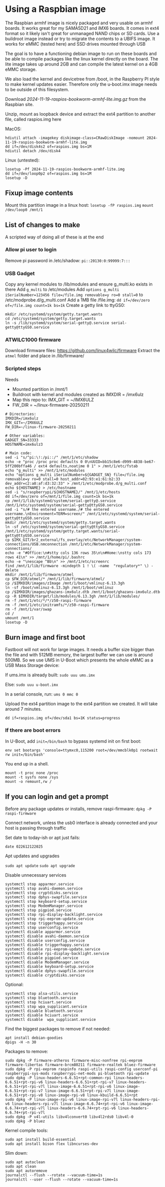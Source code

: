 # Using a Raspbian image

The Raspbian armhf image is nicely packaged and very usable on armhf boards.
It works great for my SAMA5D21 and iMX6 boards.
It comes in ext4 format so it likely isn't great for unmanaged NAND chips or SD cards. Use a buildroot image instead or try to migrate the contents to a UBIFS image.
It works for eMMC (tested here) and SSD drives mounted through USB

The goal is to have a functioning debian image to run on these boards and be able to compile packages like the linux kernel directly on the board.
The lite image takes up around 2GB and can compile the latest kernel on a 4GB eMMC storage.

We also load the kernel and devicetree from /boot, in the Raspberry PI style to make kernel updates easier. Therefore only the u-boot.imx image needs to be outside of this filesystem.



Download *2024-11-19-raspios-bookworm-armhf-lite.img.gz* from the Raspbian site.

Unzip, mount as loopback device and extract the ext4 partition to another file, called raspios.img here

MacOS:
```
hdiutil attach -imagekey diskimage-class=CRawDiskImage -nomount 2024-11-19-raspios-bookworm-armhf-lite.img
dd if=/dev/disk4s2 of=raspios.img bs=1M
hdiutil detach /dev/disk4
```

Linux (untested):
```
losetup -Pf 2024-11-19-raspios-bookworm-armhf-lite.img
dd if=/dev/loop0p2 of=raspios.img bs=1M
losetup -D
```


## Fixup image contents

Mount this partition image in a linux host:
`losetup -fP raspios.img`
`mount /dev/loop0 /mnt/1`


## List of changes to make

A scripted way of doing all of these is at the end

### Allow pi user to login

Remove pi password in /etc/shadow:
`pi::20130:0:99999:7:::`

### USB Gadget

Copy any kernel modules to /lib/modules and ensure g_multi.ko exists in there
Add `g_multi` to /etc/modules
Add `options g_multi iSerialNumber=123456 file=/file.img removable=y ro=0 stall=0` to /etc/modprobe.d/g_multi.conf
Add a 1MB file /file.img: `dd if=/dev/zero of=/file.img count=1k bs=1k`
Create a getty link to ttyGS0:
```
mkdir /etc/systemd/system/getty.target.wants
cd /etc/systemd/system/getty.target.wants
ln -s /lib/systemd/system/serial-getty@.service serial-getty@ttyGS0.service
```

### ATWILC1000 firmware

Download firmware files: https://github.com/linux4wilc/firmware
Extract the `atmel` folder and place in /lib/firmware/


### Scripted steps

Needs
- Mounted partition in /mnt/1
- Buildroot with kernel and modules created as IMXDIR = /imx6ulz
- Map this repo to: IMX_GIT = ~/IMX6ULZ
- FW_DIR = ~/linux-firmware-20250211


```
# Directories:
IMXDIR=/imx6ulz
IMX_GIT=~/IMX6ULZ
FW_DIR=~/linux-firmware-20250211

# Other variables:
GADGET_SN=33333
HOSTNAME=imx6ulz3

# Main code:
sed -i "s/^pi:\!:/pi::/" /mnt/1/etc/shadow
echo -e "proc /proc proc defaults 0 0\nUUID=bb15c8e6-d999-4838-be67-5ff200bffa46 / ext4 defaults,noatime 0 1" > /mnt/1/etc/fstab
echo "g_multi" >> /mnt/1/etc/modules
echo "options g_multi iSerialNumber=${GADGET_SN} file=/file.img removable=y ro=0 stall=0 host_addr=02:93:e1:61:b2:33 dev_addr=c2:a8:af:d3:32:33" > /mnt/1/etc/modprobe.d/g_multi.conf
echo ${HOSTNAME} > /etc/hostname
sed -i "s/raspberrypi/${HOSTNAME}/" /mnt/1/etc/hosts
dd if=/dev/zero of=/mnt/1/file.img count=1k bs=1k
cp /mnt/1/lib/systemd/system/serial-getty@.service /mnt/1/etc/systemd/system/serial-getty@ttyGS0.service
sed -i "s/# the entered username./# the entered username.\nEnvironment=TERM=screen/" /mnt/1/etc/systemd/system/serial-getty@ttyGS0.service
mkdir /mnt/1/etc/systemd/system/getty.target.wants
ln -sf /etc/systemd/system/serial-getty@ttyGS0.service /mnt/1/etc/systemd/system/getty.target.wants/serial-getty@ttyGS0.service
cp $IMX_GIT/br2_external/fs_overlay/etc/NetworkManager/system-connections/USB.nmconnection /mnt/1/etc/NetworkManager/system-connections/
echo -e "#Office:\n#stty cols 136 rows 35\n\n#Home:\nstty cols 173 rows 41\n" >> /mnt/1/home/pi/.bashrc
echo -e "\nescape ^Bb\n" >> /mnt/1/etc/screenrc
find /mnt/1/lib/firmware -mindepth 1 ! \( -name  "regulatory*" \) -delete
mkdir /mnt/1/lib/firmware/atmel
cp $FW_DIR/atmel/* /mnt/1/lib/firmware/atmel/
cp /$IMXDIR/images/zImage /mnt/1/boot/vmlinuz-6.13.3gh
ln -sf /boot/vmlinuz-6.13.3gh /mnt/1/boot/vmlinuz
cp /$IMXDIR/images/ghazans-imx6ulz.dtb /mnt/1/boot/ghazans-imx6ulz.dtb
cp -R $IMXDIR/target/lib/modules/6.13.3gh /mnt/1/lib/modules/
rm -f /mnt/1/etc/*/*/z50-raspi-firmware
rm -f /mnt/1/etc/initramfs/*/z50-raspi-firmware
rm -f /mnt/1/var/swap
cd /
umount /mnt/1
losetup -D
```


## Burn image and first boot

Fastboot will not work for large images. It needs a buffer size bigger than the file and with 512MB memory, the largest buffer we can use is around 500MB. 
So we use UMS in U-Boot which presents the whole eMMC as a USB Mass Storage device:

If ums.imx is already built:
`sudo uuu ums.imx`

Else:
`sudo uuu u-boot.imx`

In a serial console, run:
`ums 0 mmc 0`

Upload the ext4 partition image to the ext4 partition we created. It will take around 7 minutes.

`dd if=raspios.img of=/dev/sda1 bs=1K status=progress`

### If there are boot errors

In U-Boot, add `init=/bin/bash` to bypass systemd init on first boot:

`env set bootargs 'console=ttymxc0,115200 root=/dev/mmcblk0p1 rootwait rw init=/bin/bash'`

You end up in a shell.

```
mount -t proc none /proc
mount -t sysfs none /sys
mount -o remount,rw /
```

## If you can login and get a prompt

Before any package updates or installs, remove raspi-firmware:
`dpkg -P raspi-firmware`

Connect network, unless the usb0 interface is already connected and your host is passing through traffic

Set date to today-ish or apt just fails:

`date 022612122025`

Apt updates and upgrades

`sudo apt update`
`sudo apt upgrade`

Disable unnecessary services

```
systemctl stop apparmor.service
systemctl stop avahi-daemon.service
systemctl stop cryptdisks.service
systemctl stop dphys-swapfile.service
systemctl stop keyboard-setup.service
systemctl stop ModemManager.service
systemctl stop pigpiod.service
systemctl stop rpi-display-backlight.service
systemctl stop rpi-eeprom-update.service
systemctl stop triggerhappy.service
systemctl stop userconfig.service
systemctl disable apparmor.service
systemctl disable avahi-daemon.service
systemctl disable userconfig.service
systemctl disable triggerhappy.service
systemctl disable rpi-eeprom-update.service
systemctl disable rpi-display-backlight.service
systemctl disable pigpiod.service
systemctl disable ModemManager.service
systemctl disable keyboard-setup.service
systemctl disable dphys-swapfile.service
systemctl disable cryptdisks.service
```

Optional:
```
systemctl stop alsa-utils.service
systemctl stop bluetooth.service
systemctl stop hciuart.service
systemctl stop wpa_supplicant.service
systemctl disable bluetooth.service
systemctl disable hciuart.service
systemctl disable  wpa_supplicant.service
```

Find the biggest packages to remove if not needed:


```
apt install debian-goodies
dpigs -H -n 30
```

Packages to remove:

```
sudo dpkg -P firmware-atheros firmware-misc-nonfree rpi-eeprom firmware-libertas firmware-brcm80211 firmware-realtek bluez-firmware
sudo dpkg -P rpi-eeprom raspinfo raspi-utils raspi-config userconf-pi raspberrypi-sys-mods raspberrypi-net-mods pi-bluetooth rpi-update
sudo dpkg -P linux-headers-6.6.51+rpt-common-rpi linux-headers-6.6.51+rpt-rpi-v6 linux-headers-6.6.51+rpt-rpi-v7 linux-headers-6.6.51+rpt-rpi-v7l linux-image-6.6.51+rpt-rpi-v6 linux-image-6.6.51+rpt-rpi-v7 linux-image-6.6.51+rpt-rpi-v7l linux-image-6.6.51+rpt-rpi-v8 linux-image-rpi-v8 linux-kbuild-6.6.51+rpt
sudo dpkg -P linux-image-rpi-v6 linux-image-rpi-v7l linux-headers-rpi-v6 linux-headers-rpi-v7l linux-image-6.6.74+rpt-rpi-v6 linux-image-6.6.74+rpt-rpi-v7l linux-headers-6.6.74+rpt-rpi-v6 linux-headers-6.6.74+rpt-rpi-v7l
sudo dpkg -P v4l-utils libv4lconvert0 libv4l2rds0 libv4l-0
sudo dpkg -P bluez
```

Kernel compile tools:
```
sudo apt install build-essential
sudo apt install bison flex libncurses-dev
```

Slim down:
```
sudo apt autoclean
sudo apt clean
sudo apt autoremove
journalctl --flush --rotate --vacuum-time=1s
journalctl --user --flush --rotate --vacuum-time=1s
```

